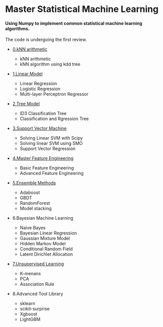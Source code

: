 # Master Statistical Machine Learning


#### Using Numpy to implement common statistical machine learning algorithms.   
The code is undergoing the first review.  
- [0.kNN arithmetic](https://github.com/www5226448/Master-Machine-Learning/tree/master/0.An%20appetizer--kNN%20arithmetic) 
  * kNN arithmetic
  * kNN algorithm using kdd tree
  
- [1.Linear Model](https://github.com/www5226448/Master-Machine-Learning/tree/master/1.Linear%20regression%20and%20Logistic%20regression)
  * Linear Regression
  * Logistic Regression
  * Multi-layer Perceptron Regressor
  
 
- [2.Tree Model](https://github.com/www5226448/Master-Machine-Learning/tree/master/2.Tree%20Model)
  * ID3 Classification Tree
  * Classification and Rgression Tree
  

- [3.Support Vector Machine](https://github.com/www5226448/Master-Machine-Learning/tree/master/3.Mastering%20SVM)

  * Solving Linear SVM with Scipy
  * Solving linear SVM using SMO
  * Support Vector Regression
  
  
- [4.Master Feature Engineering](https://github.com/www5226448/Master-Machine-Learning/tree/master/4.Feature%20Engineering)  
 
  * Basic Feature Engineering
  * Advanced Feature Engineering
  
  
- [5.Ensemble Methods](https://github.com/www5226448/Master-Machine-Learning/tree/master/5.Ensemble%20Methods)
  * Adaboost
  * GBDT
  * RandomForest
  * Model stacking
  
  
- 6.Bayesian Machine Learning
  * Naive Bayes
  * Bayesian Linear Regression
  * Gaussian Mixture Model
  * Hidden Markov Model
  * Conditional Random Field
  * Latent Dirichlet Allocation
  
  
- [7.Unsupervised Learning](https://github.com/www5226448/Master-Machine-Learning/tree/master/7.Unsupervised%20learning)
  * K-menans
  * PCA
  * Association Rule
  
  
- 8.Advanced Tool Library
  - sklearn
  - scikit-surprise
  - Xgboost
  - LightGBM
